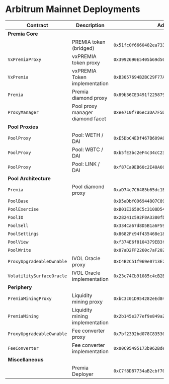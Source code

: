# Arbitrum Mainnet Deployments

| Contract                  | Description                      | Address                                      |                                                                              |                                                                                                                                                   |
| ------------------------- | -------------------------------- | -------------------------------------------- | ---------------------------------------------------------------------------- | ------------------------------------------------------------------------------------------------------------------------------------------------- |
| **Premia Core**           |                                  |                                              |                                                                              |
|                           | PREMIA token (bridged)           | `0x51fc0f6660482ea73330e414efd7808811a57fa2` | [🔗](https://arbiscan.io/token/0x51fc0f6660482ea73330e414efd7808811a57fa2)   |                                                                                                                                                   |
| `VxPremiaProxy`           | vxPREMIA token proxy             | `0x3992690E5405b69d50812470B0250c878bFA9322` | [🔗](https://arbiscan.io/token/0x3992690E5405b69d50812470B0250c878bFA9322)   | [📁](https://github.com/Premian-Labs/premia-contracts/blob/56a4625e9000b83a5ec85927d45301085dfbd893/contracts/staking/VxPremiaProxy.sol)          |
| `VxPremia`                | vxPREMIA Token implementation    | `0xB3057694B2BC29F77A40955bD74B7485BFD2Cbf4` | [🔗](https://arbiscan.io/address/0xB3057694B2BC29F77A40955bD74B7485BFD2Cbf4) | [📁](https://github.com/Premian-Labs/premia-contracts/blob/4372504a426095d6604a439668efa47cc55cf1cf/contracts/staking/VxPremia.sol)               |
| `Premia`                  | Premia diamond proxy             | `0x89b36CE3491f2258793C7408Bd46aac725973BA2` | [🔗](https://arbiscan.io/address/0x89b36CE3491f2258793C7408Bd46aac725973BA2) | [📁](https://github.com/Premian-Labs/premia-contracts/blob/60d2175447e9acb79d7b0da3329665eba739302c/contracts/core/Premia.sol)                    |
| `ProxyManager`            | Pool proxy manager diamond facet | `0xee710f7B6ec3DA7F5D9be1fE1e15a9503c59a16b` | [🔗](https://arbiscan.io/address/0xee710f7B6ec3DA7F5D9be1fE1e15a9503c59a16b) | [📁](https://github.com/Premian-Labs/premia-contracts/blob/56a4625e9000b83a5ec85927d45301085dfbd893/contracts/core/ProxyManager.sol)              |
| **Pool Proxies**          |                                  |                                              |                                                                              |
| `PoolProxy`               | Pool: WETH / DAI                 | `0xE5DbC4EDf467B609A063c7ea7fAb976C6b9BAa1a` | [🔗](https://arbiscan.io/address/0xE5DbC4EDf467B609A063c7ea7fAb976C6b9BAa1a) | [📁](https://github.com/Premian-Labs/premia-contracts/blob/60d2175447e9acb79d7b0da3329665eba739302c/contracts/pool/PoolProxy.sol)                 |
| `PoolProxy`               | Pool: WBTC / DAI                 | `0xb5fE3bc2eF4c34cC233922dfF2Fcb1B1BF89A38E` | [🔗](https://arbiscan.io/address/0xb5fE3bc2eF4c34cC233922dfF2Fcb1B1BF89A38E) | [📁](https://github.com/Premian-Labs/premia-contracts/blob/60d2175447e9acb79d7b0da3329665eba739302c/contracts/pool/PoolProxy.sol)                 |
| `PoolProxy`               | Pool: LINK / DAI                 | `0xf87Ca9EB60c2E40A6C5Ab14ca291934a95F845Ff` | [🔗](https://arbiscan.io/address/0xf87Ca9EB60c2E40A6C5Ab14ca291934a95F845Ff) | [📁](https://github.com/Premian-Labs/premia-contracts/blob/60d2175447e9acb79d7b0da3329665eba739302c/contracts/pool/PoolProxy.sol)                 |
| **Pool Architecture**     |                                  |                                              |                                                                              |
| `Premia`                  | Pool diamond proxy               | `0xaD74c7C6485b65dc1E38342D390F72d85DeE3411` | [🔗](https://arbiscan.io/address/0xaD74c7C6485b65dc1E38342D390F72d85DeE3411) | [📁](https://github.com/Premian-Labs/premia-contracts/blob/60d2175447e9acb79d7b0da3329665eba739302c/contracts/core/Premia.sol)                    |
| `PoolBase`                |                                  | `0xD5aDbf096944807C89C8aE8fab96Ec92555fA311` | [🔗](https://arbiscan.io/address/0xD5aDbf096944807C89C8aE8fab96Ec92555fA311) | [📁](https://github.com/Premian-Labs/premia-contracts/blob/56a4625e9000b83a5ec85927d45301085dfbd893/contracts/pool/PoolBase.sol)                  |
| `PoolExercise`            |                                  | `0xB01E3650C5c3108D54F32370e26aA81F529547cF` | [🔗](https://arbiscan.io/address/0xB01E3650C5c3108D54F32370e26aA81F529547cF) | [📁](https://github.com/Premian-Labs/premia-contracts/blob/56a4625e9000b83a5ec85927d45301085dfbd893/contracts/pool/PoolExercise.sol)              |
| `PoolIO`                  |                                  | `0x28241c592F8A3380fb5b27e922BE258ec0D5Aa6B` | [🔗](https://arbiscan.io/address/0x28241c592F8A3380fb5b27e922BE258ec0D5Aa6B) | [📁](https://github.com/Premian-Labs/premia-contracts/blob/56a4625e9000b83a5ec85927d45301085dfbd893/contracts/pool/PoolIO.sol)                    |
| `PoolSell`                |                                  | `0x334Ca67d8D5B1a6F59c7B81d0e9B0878901949EB` | [🔗](https://arbiscan.io/address/0x334Ca67d8D5B1a6F59c7B81d0e9B0878901949EB) | [📁](https://github.com/Premian-Labs/premia-contracts/blob/56a4625e9000b83a5ec85927d45301085dfbd893/contracts/pool/PoolSell.sol)                  |
| `PoolSettings`            |                                  | `0x8682Fc94f435468e18790DfA8607600ACCe07dEe` | [🔗](https://arbiscan.io/address/0x8682Fc94f435468e18790DfA8607600ACCe07dEe) | [📁](https://github.com/Premian-Labs/premia-contracts/blob/56a4625e9000b83a5ec85927d45301085dfbd893/contracts/pool/PoolSettings.sol)              |
| `PoolView`                |                                  | `0xf374E6f8104379EB3f406B6BE394d77Cd80f2C88` | [🔗](https://arbiscan.io/address/0xf374E6f8104379EB3f406B6BE394d77Cd80f2C88) | [📁](https://github.com/Premian-Labs/premia-contracts/blob/56a4625e9000b83a5ec85927d45301085dfbd893/contracts/pool/PoolView.sol)                  |
| `PoolWrite`               |                                  | `0x07aD2FF2260c7aF2024409B60c35dB77c36B878d` | [🔗](https://arbiscan.io/address/0x07aD2FF2260c7aF2024409B60c35dB77c36B878d) | [📁](https://github.com/Premian-Labs/premia-contracts/blob/56a4625e9000b83a5ec85927d45301085dfbd893/contracts/pool/PoolWrite.sol)                 |
| `ProxyUpgradeableOwnable` | IVOL Oracle proxy                | `0xC4B2C51f969e0713E799De73b7f130Fb7Bb604CF` | [🔗](https://arbiscan.io/address/0xC4B2C51f969e0713E799De73b7f130Fb7Bb604CF) | [📁](https://github.com/Premian-Labs/premia-contracts/blob/60d2175447e9acb79d7b0da3329665eba739302c/contracts/ProxyUpgradeableOwnable.sol)        |
| `VolatilitySurfaceOracle` | IVOL Oracle implementation       | `0x23c74Cb91085c4cB2B76Cea709AE50309f79DBBD` | [🔗](https://arbiscan.io/address/0x23c74Cb91085c4cB2B76Cea709AE50309f79DBBD) | [📁](https://github.com/Premian-Labs/premia-contracts/blob/a022d72548fba191677c2b21663e5f3d8fa0e5d8/contracts/oracle/VolatilitySurfaceOracle.sol) |
| **Periphery**             |                                  |                                              |                                                                              |
| `PremiaMiningProxy`       | Liquidity mining proxy           | `0xbC3c01D954282eEd8433da4359C1ac1443a7d09A` | [🔗](https://arbiscan.io/address/0xbC3c01D954282eEd8433da4359C1ac1443a7d09A) | [📁](https://github.com/Premian-Labs/premia-contracts/blob/60d2175447e9acb79d7b0da3329665eba739302c/contracts/mining/PremiaMiningProxy.sol)       |
| `PremiaMining`            | Liquidity mining implementation  | `0x2b145e377ef9e849a28e51d530Bc5c94191C2Bb2` | [🔗](https://arbiscan.io/address/0x2b145e377ef9e849a28e51d530Bc5c94191C2Bb2) | [📁](https://github.com/Premian-Labs/premia-contracts/blob/476a994603bcde07d8b886a9d532c5bb84d958c7/contracts/mining/PremiaMining.sol)            |
| `ProxyUpgradeableOwnable` | Fee converter proxy              | `0x7bf2392bd078C8353069CffeAcc67c094079be23` | [🔗](https://arbiscan.io/address/0x7bf2392bd078C8353069CffeAcc67c094079be23) | [📁](https://github.com/Premian-Labs/premia-contracts/blob/60d2175447e9acb79d7b0da3329665eba739302c/contracts/ProxyUpgradeableOwnable.sol)        |
| `FeeConverter`            | Fee converter implementation     | `0x00C95495173b962BdeF86734b7688aA20AdBf4D5` | [🔗](https://arbiscan.io/address/0x00C95495173b962BdeF86734b7688aA20AdBf4D5) | [📁](https://github.com/Premian-Labs/premia-contracts/blob/56a4625e9000b83a5ec85927d45301085dfbd893/contracts/FeeConverter.sol)                   |
| **Miscellaneous**         |                                  |                                              |                                                                              |
|                           | Premia Deployer                  | `0xC7f8D87734aB2cbf70030aC8aa82abfe3e8126cb` | [🔗](https://arbiscan.io/address/0xC7f8D87734aB2cbf70030aC8aa82abfe3e8126cb) |                                                                                                                                                   |
